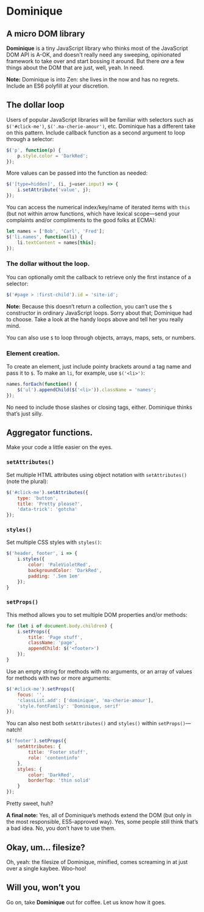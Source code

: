 # Dominique

## A micro DOM library
	
**Dominique** is a tiny JavaScript library who thinks most of the JavaScript DOM API is A-OK, and doesn't really need any sweeping, opinionated framework to take over and start bossing it around. But there *are* a few things about the DOM that are just, well, yeah. In need.

**Note:**  Dominique is into Zen: she lives in the now and has no regrets. Include an <span title="ECMAScript 6">ES6</span> polyfill at your discretion.

## The dollar loop

Users of popular JavaScript libraries will be familiar with selectors such as `$('#click-me')`, `$('.ma-cherie-amour')`, etc. Dominique has a different take on this pattern. Include callback function as a second argument to loop through a selector:

```javascript
$('p', function(p) {
	p.style.color = 'DarkRed';
});
```

More values can be passed into the function as needed:

```javascript
$('[type=hidden]', (i, j=user.input) => {
	i.setAttribute('value', j);
});
```

You can access the numerical index/key/name of iterated items with `this` (but not within arrow functions, which have lexical scope&mdash;send your complaints and/or compliments to the good folks at <span title="https://www.ecma-international.org/">ECMA</span>):
	
```javascript
let names = ['Bob', 'Carl', 'Fred'];
$('li.names', function(li) {
	li.textContent = names[this];
});
```

### The dollar without the loop.

You can optionally omit the callback to retrieve only the first instance of a selector:

```javascript
$('#page > :first-child').id = 'site-id';
```

**Note:** Because this doesn&rsquo;t return a collection, you can&rsquo;t use the `$` constructor in ordinary JavaScript loops. Sorry about that; Dominique had to choose. Take a look at the handy loops above and tell her you really mind.

You can also use `$` to loop through objects, arrays, maps, sets, or numbers.

### Element creation.

To create an element, just include pointy brackets around a tag name and pass it to `$`. To make an `li`, for example, use `$('<li>')`:

```javascript
names.forEach(function() {
	$('ul').appendChild($('<li>')).className = 'names';
});
```

No need to include those slashes or closing tags, either. Dominique thinks that&rsquo;s just silly.

## Aggregator functions.

Make your code a little easier on the eyes.

### `setAttributes()`

Set multiple HTML attributes using object notation with `setAttributes()` (note the plural):

```javascript
$('#click-me').setAttributes({
	type: 'button',
	title: 'Pretty please?',
	'data-trick': 'gotcha'
});
```

### `styles()`

Set multiple CSS styles with `styles()`:

```javascript
$('header, footer', i => {
	i.styles({
		color: 'PaleVioletRed',
		backgroundColor: 'DarkRed',
		padding: '.5em 1em'
	});
}
```

### `setProps()`

This method allows you to set multiple DOM properties and/or methods:

```javascript
for (let i of document.body.children) {
	i.setProps({
		title: 'Page stuff',
		className: 'page',
		appendChild: $('<footer>')
	});
}
```

Use an empty string for methods with no arguments, or an array of values for methods with two or more arguments:

```javascript
$('#click-me').setProps({
	focus: '',
	'classList.add': ['dominique', 'ma-cherie-amour'],
	'style.fontFamily': 'Dominique, serif'
});
```

You can also nest both `setAttributes()` and `styles()` within `setProps()`&mdash;natch!
	
```javascript	
$('footer').setProps({
	setAttributes: {
		title: 'Footer stuff',
		role: 'contentinfo'
	},
	styles: {
		color: 'DarkRed',
		borderTop: 'thin solid'
	}
});
```

Pretty sweet, huh?

**A final note:** Yes, all of Dominique&rsquo;s methods extend the DOM (but only in the most responsible, <span title="ECMAScript 5">ES5</span>-approved way). Yes, some people still think that&rsquo;s a bad idea. No, you don&rsquo;t have to use them.

## Okay, um&hellip; filesize?

Oh, yeah: the filesize of Dominique, minified, comes screaming in at just over a single kaybee. Woo-hoo!

## Will you, won&rsquo;t you

Go on, take **Dominique** out for coffee. Let us know how it goes.